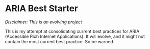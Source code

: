 # ARIA Best Starter

*Disclaimer: This is an evolving project*

This is my attempt at consolidating current best practices for ARIA (Accessible Rich Internet Applications). It will evolve, and it might not contain the most current best practice. So be warned.
